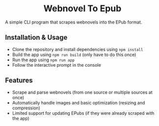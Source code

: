 <h1 align="center">Webnovel To Epub</h1>

A simple CLI program that scrapes webnovels into the EPub format.

## Installation & Usage
- Clone the repository and install dependencies using `npm install`
- Build the app using `npm run build` (only have to do this once) 
- Run the app using `npm run app`
- Follow the interactive prompt in the console

## Features
- Scrape and parse webnovels (from one source or multiple sources at once)
- Automatically handle images and basic optimization (resizing and compression)
- Limited support for updating EPubs (if they were already scraped with the app) 